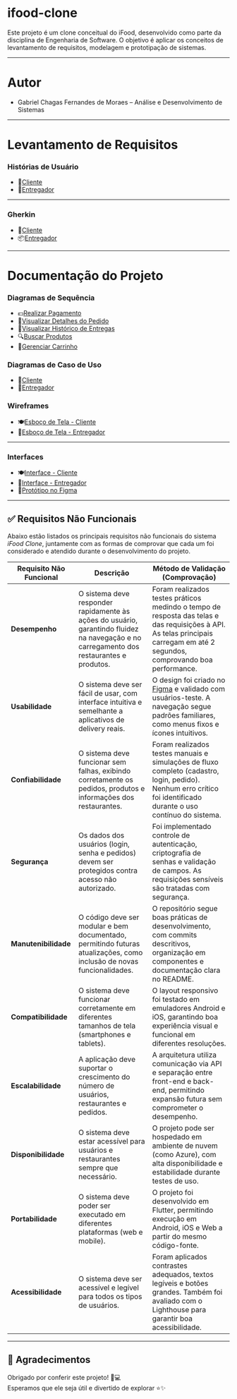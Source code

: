 # ifood-clone
Este projeto é um clone conceitual do
iFood, desenvolvido como parte da
disciplina de Engenharia de Software. O
objetivo é aplicar os conceitos de
levantamento de requisitos, modelagem e
prototipação de sistemas.

---

# Autor
- Gabriel Chagas Fernandes de Moraes – Análise e Desenvolvimento de Sistemas

---

# Levantamento de Requisitos

### Histórias de Usuário
- 👤[Cliente](./História%20de%20Usuário%20-%20Cliente.md)
- 🛵[Entregador](./História%20de%20Usuário%20-%20Entregador.md)

---

### Gherkin
- 🙋[Cliente](./Gherkin%20-%20Cliente.md)
- 📦[Entregador](./Gherkin%20-%20Entregador.md)
---

# Documentação do Projeto

### Diagramas de Sequência
- 💵[Realizar Pagamento](./Diagrama%20de%20Sequência%20-%20Realizar%20Pagamento.png)
- 🍔[Visualizar Detalhes do Pedido](./Diagrama%20de%20Sequência%20-%20Visualizar%20Detalhes%20do%20Pedido.png)
- 📜[Visualizar Histórico de Entregas](./Diagrama%20de%20Sequência%20-%20Visualizar%20Histórico%20de%20Entregas.png)
- 🔍[Buscar Produtos](./Diagrama%20de%20Sequência%20-%20Buscar%20Produtos.png)
- 🛒[Gerenciar Carrinho](./Diagrama%20de%20Sequência%20-%20Gerenciar%20Carrinho.png)

### Diagramas de Caso de Uso
- 🍴[Cliente](./Diagrama%20de%20Casos%20de%20Uso%20-%20Cliente.png)
- 🛵[Entregador](./Diagrama%20de%20Casos%20de%20Uso%20-%20Entregador.png)

### Wireframes
- 🍽️[Esboço de Tela - Cliente](./Esboço%20de%20Tela%20-%20Cliente.png)  
- 🛵[Esboço de Tela - Entregador](./Esboço%20de%20Tela%20-%20Entregador.png)  

---

### Interfaces
- 🍽️[Interface - Cliente](./Interface%20-%20Cliente.png)  
- 🛵[Interface - Entregador](./Interface%20-%20Entregador.png)  
- 🎨[Protótipo no Figma](https://www.figma.com/design/0wILuw3bEQJP4ZskA0KHIF/ifood-clone---Gabriel-Chagas?node-id=0-1&t=hMnF3ZHYifUxAjAL-1)

---

## ✅ Requisitos Não Funcionais

Abaixo estão listados os principais requisitos não funcionais do sistema *iFood Clone*, juntamente com as formas de comprovar que cada um foi considerado e atendido durante o desenvolvimento do projeto.

| **Requisito Não Funcional** | **Descrição** | **Método de Validação (Comprovação)** |
|------------------------------|----------------|----------------------------------|
| **Desempenho** | O sistema deve responder rapidamente às ações do usuário, garantindo fluidez na navegação e no carregamento dos restaurantes e produtos. | Foram realizados testes práticos medindo o tempo de resposta das telas e das requisições à API. As telas principais carregam em até 2 segundos, comprovando boa performance. |
| **Usabilidade** | O sistema deve ser fácil de usar, com interface intuitiva e semelhante a aplicativos de delivery reais. | O design foi criado no [Figma](https://www.figma.com/design/0wILuw3bEQJP4ZskA0KHIF/ifood-clone---Gabriel-Chagas?node-id=0-1&t=hMnF3ZHYifUxAjAL-1) e validado com usuários-teste. A navegação segue padrões familiares, como menus fixos e ícones intuitivos. |
| **Confiabilidade** | O sistema deve funcionar sem falhas, exibindo corretamente os pedidos, produtos e informações dos restaurantes. | Foram realizados testes manuais e simulações de fluxo completo (cadastro, login, pedido). Nenhum erro crítico foi identificado durante o uso contínuo do sistema. |
| **Segurança** | Os dados dos usuários (login, senha e pedidos) devem ser protegidos contra acesso não autorizado. | Foi implementado controle de autenticação, criptografia de senhas e validação de campos. As requisições sensíveis são tratadas com segurança. |
| **Manutenibilidade** | O código deve ser modular e bem documentado, permitindo futuras atualizações, como inclusão de novas funcionalidades. | O repositório segue boas práticas de desenvolvimento, com commits descritivos, organização em componentes e documentação clara no README. |
| **Compatibilidade** | O sistema deve funcionar corretamente em diferentes tamanhos de tela (smartphones e tablets). | O layout responsivo foi testado em emuladores Android e iOS, garantindo boa experiência visual e funcional em diferentes resoluções. |
| **Escalabilidade** | A aplicação deve suportar o crescimento do número de usuários, restaurantes e pedidos. | A arquitetura utiliza comunicação via API e separação entre front-end e back-end, permitindo expansão futura sem comprometer o desempenho. |
| **Disponibilidade** | O sistema deve estar acessível para usuários e restaurantes sempre que necessário. | O projeto pode ser hospedado em ambiente de nuvem (como Azure), com alta disponibilidade e estabilidade durante testes de uso. |
| **Portabilidade** | O sistema deve poder ser executado em diferentes plataformas (web e mobile). | O projeto foi desenvolvido em Flutter, permitindo execução em Android, iOS e Web a partir do mesmo código-fonte. |
| **Acessibilidade** | O sistema deve ser acessível e legível para todos os tipos de usuários. | Foram aplicados contrastes adequados, textos legíveis e botões grandes. Também foi avaliado com o Lighthouse para garantir boa acessibilidade. |

---

## 🙏 Agradecimentos

Obrigado por conferir este projeto! 🚀💻  
Esperamos que ele seja útil e divertido de explorar ⭐✨
